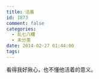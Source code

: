 ```yaml
---
title: 活着
id: 1873
comment: false
categories:
  - 乱七八糟
  - 未分类
date: 2014-02-27 01:44:00
tags:
---
```


看得我好揪心，也不懂他活着的意义。